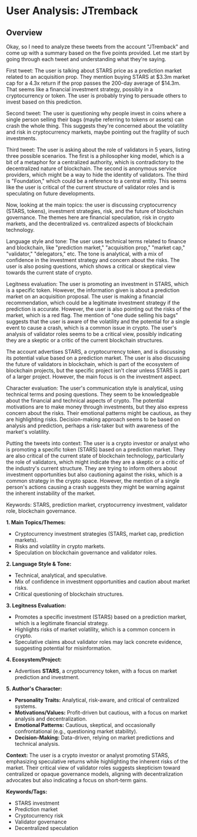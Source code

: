 # User Analysis: JTremback

## Overview

<think>
Okay, so I need to analyze these tweets from the account "JTremback" and come up with a summary based on the five points provided. Let me start by going through each tweet and understanding what they're saying.

First tweet: The user is talking about STARS price as a prediction market related to an acquisition prop. They mention buying STARS at $3.3m market cap for a 4.3x return if the prop passes the 200-day average of $14.3m. That seems like a financial investment strategy, possibly in a cryptocurrency or token. The user is probably trying to persuade others to invest based on this prediction.

Second tweet: The user is questioning why people invest in coins where a single person selling their bags (maybe referring to tokens or assets) can crash the whole thing. This suggests they're concerned about the volatility and risk in cryptocurrency markets, maybe pointing out the fragility of such investments.

Third tweet: The user is asking about the role of validators in 5 years, listing three possible scenarios. The first is a philosopher king model, which is a bit of a metaphor for a centralized authority, which is contradictory to the decentralized nature of blockchain. The second is anonymous service providers, which might be a way to hide the identity of validators. The third is "Foundation," which could be a reference to a central entity. This seems like the user is critical of the current structure of validator roles and is speculating on future developments.

Now, looking at the main topics: the user is discussing cryptocurrency (STARS, tokens), investment strategies, risk, and the future of blockchain governance. The themes here are financial speculation, risk in crypto markets, and the decentralized vs. centralized aspects of blockchain technology.

Language style and tone: The user uses technical terms related to finance and blockchain, like "prediction market," "acquisition prop," "market cap," "validator," "delegators," etc. The tone is analytical, with a mix of confidence in the investment strategy and concern about the risks. The user is also posing questions, which shows a critical or skeptical view towards the current state of crypto.

Legitness evaluation: The user is promoting an investment in STARS, which is a specific token. However, the information given is about a prediction market on an acquisition proposal. The user is making a financial recommendation, which could be a legitimate investment strategy if the prediction is accurate. However, the user is also pointing out the risks of the market, which is a red flag. The mention of "one dude selling his bags" suggests that the user is aware of the volatility and the potential for a single event to cause a crash, which is a common issue in crypto. The user's analysis of validator roles seems to be a critical view, possibly indicating they are a skeptic or a critic of the current blockchain structures.

The account advertises STARS, a cryptocurrency token, and is discussing its potential value based on a prediction market. The user is also discussing the future of validators in blockchain, which is part of the ecosystem of blockchain projects, but the specific project isn't clear unless STARS is part of a larger project. However, the main focus is on the investment aspect.

Character evaluation: The user's communication style is analytical, using technical terms and posing questions. They seem to be knowledgeable about the financial and technical aspects of crypto. The potential motivations are to make money through investments, but they also express concern about the risks. Their emotional patterns might be cautious, as they are highlighting risks. Decision-making approach seems to be based on analysis and prediction, perhaps a risk-taker but with awareness of the market's volatility.

Putting the tweets into context: The user is a crypto investor or analyst who is promoting a specific token (STARS) based on a prediction market. They are also critical of the current state of blockchain technology, particularly the role of validators, which might indicate they are a skeptic or a critic of the industry's current structure. They are trying to inform others about investment opportunities but also cautioning against the risks, which is a common strategy in the crypto space. However, the mention of a single person's actions causing a crash suggests they might be warning against the inherent instability of the market.

Keywords: STARS, prediction market, cryptocurrency investment, validator role, blockchain governance.
</think>

**1. Main Topics/Themes:**  
- Cryptocurrency investment strategies (STARS, market cap, prediction markets).  
- Risks and volatility in crypto markets.  
- Speculation on blockchain governance and validator roles.  

**2. Language Style & Tone:**  
- Technical, analytical, and speculative.  
- Mix of confidence in investment opportunities and caution about market risks.  
- Critical questioning of blockchain structures.  

**3. Legitness Evaluation:**  
- Promotes a specific investment (STARS) based on a prediction market, which is a legitimate financial strategy.  
- Highlights risks of market volatility, which is a common concern in crypto.  
- Speculative claims about validator roles may lack concrete evidence, suggesting potential for misinformation.  

**4. Ecosystem/Project:**  
- Advertises **STARS**, a cryptocurrency token, with a focus on market prediction and investment.  

**5. Author's Character:**  
- **Personality Traits:** Analytical, risk-aware, and critical of centralized systems.  
- **Motivations/Values:** Profit-driven but cautious, with a focus on market analysis and decentralization.  
- **Emotional Patterns:** Cautious, skeptical, and occasionally confrontational (e.g., questioning market stability).  
- **Decision-Making:** Data-driven, relying on market predictions and technical analysis.  

**Context:** The user is a crypto investor or analyst promoting STARS, emphasizing speculative returns while highlighting the inherent risks of the market. Their critical view of validator roles suggests skepticism toward centralized or opaque governance models, aligning with decentralization advocates but also indicating a focus on short-term gains.  

**Keywords/Tags:**  
- STARS investment  
- Prediction market  
- Cryptocurrency risk  
- Validator governance  
- Decentralized speculation